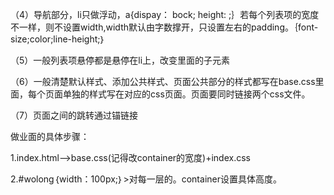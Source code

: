 （4）导航部分，li只做浮动，a{dispay： bock; height: ;｝若每个列表项的宽度不一样，则不设置width,width默认由字数撑开，只设置左右的padding。｛font-size;color;line-height;｝

（5）一般列表项悬停都是悬停在li上，改变里面的子元素

（6）一般清楚默认样式、添加公共样式、页面公共部分的样式都写在base.css里面，每个页面单独的样式写在对应的css页面。页面要同时链接两个css文件。

（7）页面之间的跳转通过锚链接



做业面的具体步骤：

   1.index.html-->base.css(记得改container的宽度)+index.css

   2.#wolong｛width：100px;｝>对每一层的。container设置具体高度。